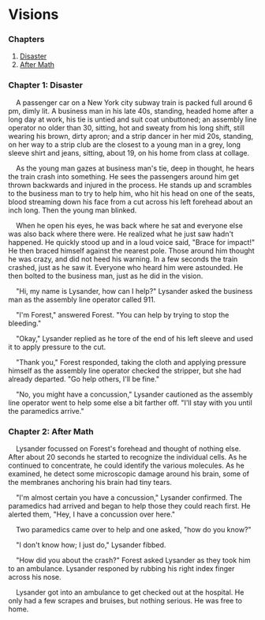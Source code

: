 # Visions

### Chapters

1. [Disaster](#chapter-1-disaster)
1. [After Math](#chapter-1-after-math)

### Chapter 1: Disaster

&nbsp;&nbsp;&nbsp;&nbsp;A passenger car on a New York city subway train is packed full around 6 pm, dimly lit. A business man in his late 40s, standing, headed home after a long day at work, his tie is untied and suit coat unbuttoned; an assembly line operator no older than 30, sitting, hot and sweaty from his long shift, still wearing his brown, dirty apron; and a strip dancer in her mid 20s, standing, on her way to a strip club are the closest to a young man in a grey, long sleeve shirt and jeans, sitting, about 19, on his home from class at collage.

&nbsp;&nbsp;&nbsp;&nbsp;As the young man gazes at business man's tie, deep in thought, he hears the train crash into something. He sees the passengers around him get thrown backwards and injured in the process. He stands up and scrambles to the business man to try to help him, who hit his head on one of the seats, blood streaming down his face from a cut across his left forehead about an inch long. Then the young man blinked.

&nbsp;&nbsp;&nbsp;&nbsp;When he open his eyes, he was back where he sat and everyone else was also back where there were. He realized what he just saw hadn't happened. He quickly stood up and in a loud voice said, "Brace for impact!" He then braced himself against the nearest pole. Those around him thought he was crazy, and did not heed his warning. In a few seconds the train crashed, just as he saw it. Everyone who heard him were astounded. He then bolted to the business man, just as he did in the vision.

&nbsp;&nbsp;&nbsp;&nbsp;"Hi, my name is Lysander, how can I help?" Lysander asked the business man as the assembly line operator called 911.

&nbsp;&nbsp;&nbsp;&nbsp;"I'm Forest," answered Forest. "You can help by trying to stop the bleeding."

&nbsp;&nbsp;&nbsp;&nbsp;"Okay," Lysander replied as he tore of the end of his left sleeve and used it to apply pressure to the cut.

&nbsp;&nbsp;&nbsp;&nbsp;"Thank you," Forest responded, taking the cloth and applying pressure himself as the assembly line operator checked the stripper, but she had already departed. "Go help others, I'll be fine."

&nbsp;&nbsp;&nbsp;&nbsp;"No, you might have a concussion," Lysander cautioned as the assembly line operator went to help some else a bit farther off. "I'll stay with you until the paramedics arrive."

### Chapter 2: After Math

&nbsp;&nbsp;&nbsp;&nbsp;Lysander focussed on Forest's forehead and thought of nothing else. After about 20 seconds he started to recognize the individual cells. As he continued to concentrate, he could identify the various molecules. As he examined, he detect some microscopic damage around his brain, some of the membranes anchoring his brain had tiny tears.

&nbsp;&nbsp;&nbsp;&nbsp;"I'm almost certain you have a concussion," Lysander confirmed. The paramedics had arrived and began to help those they could reach first. He alerted them, "Hey, I have a concussion over here."

&nbsp;&nbsp;&nbsp;&nbsp;Two paramedics came over to help and one asked, "how do you know?"

&nbsp;&nbsp;&nbsp;&nbsp;"I don't know how; I just do," Lysander fibbed.

&nbsp;&nbsp;&nbsp;&nbsp;"How did you about the crash?" Forest asked Lysander as they took him to an ambulance. Lysander responed by rubbing his right index finger across his nose.

&nbsp;&nbsp;&nbsp;&nbsp;Lysander got into an ambulance to get checked out at the hospital. He only had a few scrapes and bruises, but nothing serious. He was free to home.
